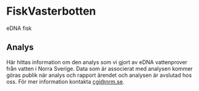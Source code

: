 # FiskVasterbotten
eDNA fisk

## Analys

Här hittas information om den analys som vi gjort av eDNA vattenprover från vatten i Norra Sverige. Data som är associerat med analysen kommer göras publik när analys och rapport ärendet och analysen är avslutad hos oss. För mer information kontakta cgi@nrm.se.

